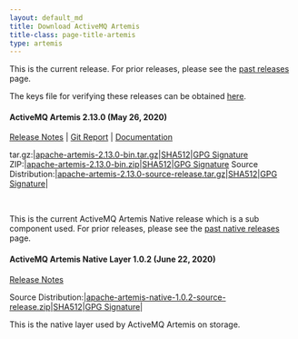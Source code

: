 ```yaml
---
layout: default_md
title: Download ActiveMQ Artemis
title-class: page-title-artemis
type: artemis
---
```


This is the current release. For prior releases, please see the <a href="past_releases">past releases</a> page.

The keys file for verifying these releases can be obtained <a href="https://www.apache.org/dist/activemq/KEYS">here</a>.

#### ActiveMQ Artemis 2.13.0  (May 26, 2020)
[Release Notes](release-notes-2.13.0) | [Git Report](commit-report-2.13.0) | [Documentation](../documentation/latest)

tar.gz:|[apache-artemis-2.13.0-bin.tar.gz](https://www.apache.org/dyn/closer.cgi?filename=activemq/activemq-artemis/2.13.0/apache-artemis-2.13.0-bin.tar.gz&action=download)|[SHA512](https://www.apache.org/dist/activemq/activemq-artemis/2.13.0/apache-artemis-2.13.0-bin.tar.gz.sha512)|[GPG Signature](https://www.apache.org/dist/activemq/activemq-artemis/2.13.0/apache-artemis-2.13.0-bin.tar.gz.asc)
ZIP:|[apache-artemis-2.13.0-bin.zip](https://www.apache.org/dyn/closer.cgi?filename=activemq/activemq-artemis/2.13.0/apache-artemis-2.13.0-bin.zip&action=download)|[SHA512](https://www.apache.org/dist/activemq/activemq-artemis/2.13.0/apache-artemis-2.13.0-bin.zip.sha512)|[GPG Signature](https://www.apache.org/dist/activemq/activemq-artemis/2.13.0/apache-artemis-2.13.0-bin.zip.asc)
Source Distribution:|[apache-artemis-2.13.0-source-release.tar.gz](https://www.apache.org/dyn/closer.cgi?filename=activemq/activemq-artemis/2.13.0/apache-artemis-2.13.0-source-release.tar.gz&action=download)|[SHA512](https://www.apache.org/dist/activemq/activemq-artemis/2.13.0/apache-artemis-2.13.0-source-release.tar.gz.sha512)|[GPG Signature](https://www.apache.org/dist/activemq/activemq-artemis/2.13.0/apache-artemis-2.13.0-source-release.tar.gz.asc)|

<br/>

This is the current ActiveMQ Artemis Native release which is a sub component used. For prior releases, please see the <a href="past_native_releases">past native releases</a> page.

#### ActiveMQ Artemis Native Layer 1.0.2  (June  22, 2020)

[Release Notes](release-notes-native-1.0.2)

Source Distribution:|[apache-artemis-native-1.0.2-source-release.zip](https://www.apache.org/dyn/closer.cgi?filename=activemq/activemq-artemis-native/1.0.2/activemq-artemis-native-1.0.2-source-release.zip&action=download)|[SHA512](https://www.apache.org/dist/activemq/activemq-artemis-native/1.0.2/activemq-artemis-native-1.0.2-source-release.zip.sha512)|[GPG Signature](https://www.apache.org/dist/activemq/activemq-artemis-native/1.0.2/activemq-artemis-native-1.0.2-source-release.zip.asc)|

This is the native layer used by ActiveMQ Artemis on storage.


